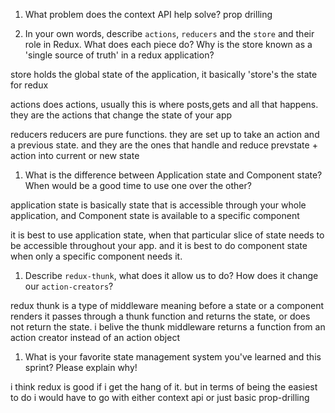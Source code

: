 1. What problem does the context API help solve?
prop drilling


1. In your own words, describe `actions`, `reducers` and the `store` and their role in Redux. What does each piece do? Why is the store known as a 'single source of truth' in a redux application?

store holds the global state of the application, it basically 'store's the state for redux

actions does actions, usually this is where posts,gets and all that happens. they are the actions that change the state of your app

reducers
reducers are pure functions. they are set up to take an action and a previous state. and they are the ones that handle and reduce prevstate + action into current or new state


1. What is the difference between Application state and Component state? When would be a good time to use one over the other?


application state is basically state that is accessible through your whole application, and Component state is available to a specific component

it is best to use application state, when that particular slice of state needs to be accessible throughout your app. and it is best to do component state when only a specific component needs it. 

1. Describe `redux-thunk`, what does it allow us to do? How does it change our `action-creators`?

redux thunk is a type of middleware meaning before a state or a component renders it passes through a thunk function and returns the state, or does not return the state. 
i belive the thunk middleware returns a function from an action creator instead of an action object


1. What is your favorite state management system you've learned and this sprint? Please explain why!

i think redux is good if i get the hang of it. but in terms of being the easiest to do i would have to go with either context api or just basic prop-drilling